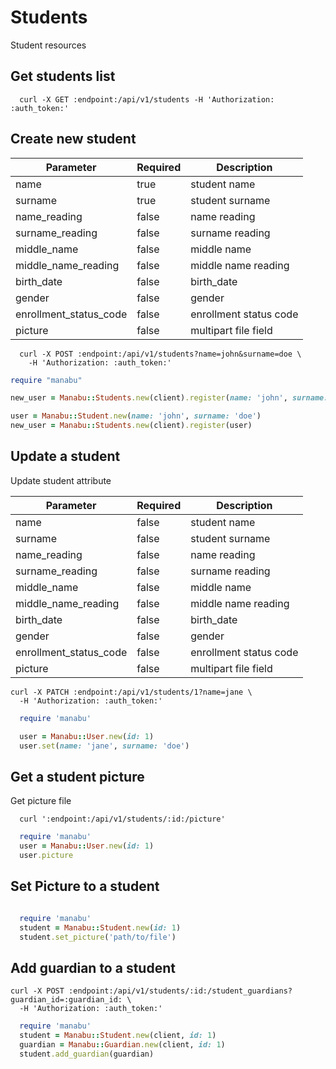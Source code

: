 # Students

Student resources

## Get students list

```shell
  curl -X GET :endpoint:/api/v1/students -H 'Authorization: :auth_token:'
```

## Create new student

| Parameter              | Required | Description            |
| ---------------------- | -------- | ---------------------- |
| name                   | true     | student name           |
| surname                | true     | student surname        |
| name_reading           | false    | name reading           |
| surname_reading        | false    | surname reading        |
| middle_name            | false    | middle name            |
| middle_name_reading    | false    | middle name reading    |
| birth_date             | false    | birth_date             |
| gender                 | false    | gender                 |
| enrollment_status_code | false    | enrollment status code |
| picture                | false    | multipart file field   |

```shell
  curl -X POST :endpoint:/api/v1/students?name=john&surname=doe \
    -H 'Authorization: :auth_token:'
```

```ruby
require "manabu"

new_user = Manabu::Students.new(client).register(name: 'john', surname: 'Doe')

user = Manabu::Student.new(name: 'john', surname: 'doe')
new_user = Manabu::Students.new(client).register(user)
```

## Update a student

Update student attribute

| Parameter              | Required | Description            |
| ---------------------- | -------- | ---------------------- |
| name                   | false    | student name           |
| surname                | false    | student surname        |
| name_reading           | false    | name reading           |
| surname_reading        | false    | surname reading        |
| middle_name            | false    | middle name            |
| middle_name_reading    | false    | middle name reading    |
| birth_date             | false    | birth_date             |
| gender                 | false    | gender                 |
| enrollment_status_code | false    | enrollment status code |
| picture                | false    | multipart file field   |

```shell
curl -X PATCH :endpoint:/api/v1/students/1?name=jane \
  -H 'Authorization: :auth_token:'
```

```ruby
  require 'manabu'

  user = Manabu::User.new(id: 1)
  user.set(name: 'jane', surname: 'doe')
```

## Get a student picture

Get picture file

```shell
  curl ':endpoint:/api/v1/students/:id:/picture'
```

```ruby
  require 'manabu'
  user = Manabu::User.new(id: 1)
  user.picture
```

## Set Picture to a student

```shell

```

```ruby
  require 'manabu'
  student = Manabu::Student.new(id: 1)
  student.set_picture('path/to/file')
```

## Add guardian to а student

```shell
curl -X POST :endpoint:/api/v1/students/:id:/student_guardians?guardian_id=:guardian_id: \
  -H 'Authorization: :auth_token:'
```

```ruby
  require 'manabu'
  student = Manabu::Student.new(client, id: 1)
  guardian = Manabu::Guardian.new(client, id: 1)
  student.add_guardian(guardian)
```
